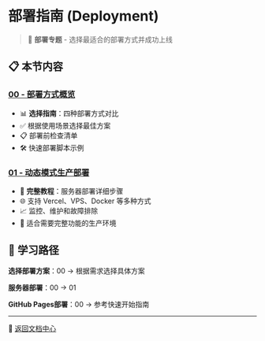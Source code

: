 # 部署指南 (Deployment)

> 🚀 **部署专题** - 选择最适合的部署方式并成功上线

## 📋 本节内容

### [00 - 部署方式概览](./00-deployment-overview.md)
- 📊 **选择指南**：四种部署方式对比
- ✅ 根据使用场景选择最佳方案
- 📋 部署前检查清单
- 🛠️ 快速部署脚本示例

### [01 - 动态模式生产部署](./01-dynamic-production-deployment.md)
- 🔧 **完整教程**：服务器部署详细步骤
- 🌐 支持 Vercel、VPS、Docker 等多种方式
- 📈 监控、维护和故障排除
- 🎯 适合需要完整功能的生产环境

## 🎯 学习路径

**选择部署方案**：00 → 根据需求选择具体方案

**服务器部署**：00 → 01

**GitHub Pages部署**：00 → 参考快速开始指南

---

📖 [返回文档中心](../README.md)